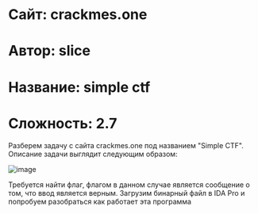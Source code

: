 # Сайт: crackmes.one
# Автор: slice 
# Название: simple ctf
# Сложность: 2.7

Разберем задачу с сайта crackmes.one под названием "Simple CTF".
Описание задачи выглядит следующим образом:

![image](https://github.com/user-attachments/assets/f3285b99-65ac-4a8d-887b-0d17d9182a22)

Требуется найти флаг, флагом в данном случае является сообщение о том, что ввод является верным.
Загрузим бинарный файл в IDA Pro и попробуем разобраться как работает эта программа
